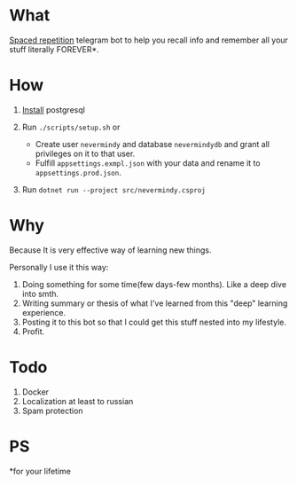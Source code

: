 # What
[Spaced repetition](https://en.wikipedia.org/wiki/Spaced_repetition) telegram bot to help you recall info and remember all your stuff literally FOREVER*. 

# How

1. [Install](https://www.postgresql.org/download/) postgresql
2. Run `./scripts/setup.sh` or
    - Create user `nevermindy` and database `nevermindydb` and grant all privileges on it to that user.
    - Fulfill `appsettings.exmpl.json` with your data and rename it to `appsettings.prod.json`.

3. Run `dotnet run --project src/nevermindy.csproj`

# Why

Because It is very effective way of learning new things. 

Personally I use it this way: 

1. Doing something for some time(few days-few months). Like a deep dive into smth.
2. Writing summary or thesis of what I've learned from this "deep" learning experience.
3. Posting it to this bot so that I could get this stuff nested into my lifestyle.
4. Profit.

# Todo

1. Docker
2. Localization at least to russian
3. Spam protection

# PS

*for your lifetime
